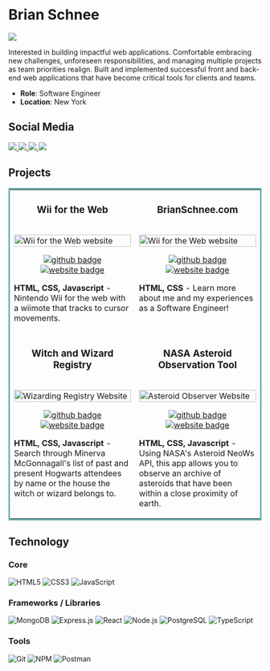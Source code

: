 # Brian Schnee

<img src="https://pbs.twimg.com/profile_banners/1483716969056591872/1646869224/1500x500">

<p>Interested in building impactful web applications. Comfortable embracing new challenges, unforeseen responsibilities, and managing multiple projects as team priorities realign. Built and implemented successful front and back-end web applications that have become critical tools for clients and teams.</p>

* **Role**: Software Engineer
* **Location**: New York
<!-- * **Company**: -->

## Social Media

<a target="_blank" href="https://www.brianschnee.com">
  <img src="https://img.shields.io/badge/Portfolio-272b33?logo=circle&logoColor=00c5a9&style=for-the-badge">
</a>
<a target="_blank" href="https://twitter.com/BrianSchneeDev">
  <img src="https://img.shields.io/badge/twitter-272b33?logo=twitter&logoColor=1d9bf0&style=for-the-badge">
</a>
<a target="_blank" href="https://www.linkedin.com/in/brian-schnee-dev/">
  <img src="https://img.shields.io/badge/linkedin-272b33?logo=linkedin&logoColor=2d87c9&style=for-the-badge">
</a>
<a target="_blank" href="https://angel.co/u/brian-schnee">
  <img src="https://img.shields.io/badge/angellist-272b33?logo=angellist&logoColor=white&style=for-the-badge">
</a>

## Projects
<table bordercolor="#66b2b2">
  <tr>
    <td width="50%" valign="top">
      <h3 align="center">Wii for the Web</h3>
        <br />
      <a target="_blank" href="https://wiifortheweb.netlify.app/">
          <img src="https://user-images.githubusercontent.com/77141303/169122829-3ea6f856-c4e6-450b-ab83-6687b4523683.gif" width="100%"  alt="Wii for the Web website"/>
      </a>
        <br />
      <p align="center">
        <a target="_blank" href="https://github.com/brianschnee/Wii-for-the-Web">
          <img src="https://img.shields.io/badge/github-272b33?logo=github&logoColor=39d353&style=for-the-badge" alt="github badge">
        </a>
        <a target="_blank" href="https://wiifortheweb.netlify.app/">
          <img src="https://img.shields.io/badge/Website-272b33?logo=circle&logoColor=39d353&style=for-the-badge" alt="website badge">
        </a>
      </p>
        <p><strong>HTML, CSS, Javascript</strong> - Nintendo Wii for the web with a wiimote that tracks to cursor movements.</p>
    </td>
    <td width="50%" valign="top">
      <h3 align="center">BrianSchnee.com</h3>
        <br />
      <a target="_blank" href="https://brianschnee.com">
          <img src="https://user-images.githubusercontent.com/77141303/169145899-91808aa3-1173-45ae-9e86-6aa298dbc45b.gif" width="100%"  alt="Wii for the Web website"/>
      </a>
        <br />
      <p align="center">
        <a target="_blank" href="https://github.com/brianschnee/portfolio">
          <img src="https://img.shields.io/badge/github-272b33?logo=github&logoColor=39d353&style=for-the-badge" alt="github badge">
        </a>
        <a target="_blank" href="https://brianschnee.com">
          <img src="https://img.shields.io/badge/Website-272b33?logo=circle&logoColor=39d353&style=for-the-badge" alt="website badge">
        </a>
      </p>
        <p><strong>HTML, CSS</strong> - Learn more about me and my experiences as a Software Engineer!</p>
    </td>
  </tr>
  <tr>
    <td width="50%" valign="top">
      <h3 align="center">Witch and Wizard Registry</h3>
        <br />
        <a target="_blank" href="wizarding-registry.netlify.app/">
            <img src="https://user-images.githubusercontent.com/77141303/168927600-546eba1a-b78c-4481-a4f3-48aee7ea0c75.gif" width="100%" alt="Wizarding Registry Website"/>
        </a>
        <br />
        <p align="center">
          <a target="_blank" href="https://github.com/brianschnee/Minerva-McGonagalls-Witch-and-Wizard-Registry">
            <img src="https://img.shields.io/badge/github-272b33?logo=github&logoColor=39d353&style=for-the-badge" alt="github badge">
          </a>
          <a target="_blank" href="https://wizarding-registry.netlify.app/">
            <img src="https://img.shields.io/badge/Website-272b33?logo=circle&logoColor=39d353&style=for-the-badge" alt="website badge">
          </a>
        </p>
        <p><strong>HTML, CSS, Javascript</strong> - Search through Minerva McGonnagall's list of past and present Hogwarts attendees by name or the house the witch or wizard belongs to.</p>
    </td>
    <td width="50%" valign="top">
      <h3 align="center">NASA Asteroid Observation Tool</h3>
        <br />
        <a target="_blank" href="https://asteroid-observer.netlify.app/">
            <img src="https://user-images.githubusercontent.com/77141303/168932147-5aa35725-9b12-4277-8394-4d9917e3eaa3.gif" width="100%" alt="Asteroid Observer Website"/>
        </a>
        <br />
        <p align="center">
          <a target="_blank" href="https://github.com/brianschnee/NASA-Asteroid-Observation-Tool">
            <img src="https://img.shields.io/badge/github-272b33?logo=github&logoColor=39d353&style=for-the-badge" alt="github badge">
          </a>
          <a target="_blank" href="https://asteroid-observer.netlify.app">
            <img src="https://img.shields.io/badge/Website-272b33?logo=circle&logoColor=39d353&style=for-the-badge" alt="website badge">
          </a>
        </p>
        <p><strong>HTML, CSS, Javascript</strong> - Using NASA's Asteroid NeoWs API, this app allows you to observe an archive of asteroids that have been within a close proximity of earth.</p>
    </td>
  </tr>
</table>

## Technology

### Core

![HTML5](https://img.shields.io/badge/html5-272b33?logo=html5&logoColor=e56027&style=for-the-badge)
![CSS3](https://img.shields.io/badge/css3-272b33?logo=css3&logoColor=2ea0d1&style=for-the-badge)
![JavaScript](https://img.shields.io/badge/JavaScript-272b33?logo=JavaScript&logoColor=ead41c&style=for-the-badge)

### Frameworks / Libraries

![MongoDB](https://img.shields.io/badge/mongodb-272b33?logo=mongodb&logoColor=4aae3e&style=for-the-badge)
![Express.js](https://img.shields.io/badge/express-272b33?logo=express&logoColor=white&style=for-the-badge)
![React](https://img.shields.io/badge/react-272b33?logo=react&logoColor=61dbfb&style=for-the-badge)
![Node.js](https://img.shields.io/badge/node.js-272b33?logo=node.js&logoColor=6bbf47&style=for-the-badge)
![PostgreSQL](https://img.shields.io/badge/postgresql-272b33?logo=postgresql&logoColor=1d9bf0&style=for-the-badge)
![TypeScript](https://img.shields.io/badge/typescript-272b33?logo=typescript&logoColor=0374c2&style=for-the-badge)

### Tools

![Git](https://img.shields.io/badge/git-272b33?logo=git&logoColor=F05032&style=for-the-badge)
![NPM](https://img.shields.io/badge/npm-272b33?logo=npm&logoColor=CB3837&style=for-the-badge)
![Postman](https://img.shields.io/badge/postman-272b33?logo=postman&logoColor=f76935&style=for-the-badge)
